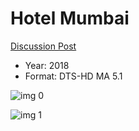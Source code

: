 # Hotel Mumbai

[Discussion Post](https://www.avsforum.com/threads/bass-eq-for-filtered-movies.2995212/post-58177786)

* Year: 2018
* Format: DTS-HD MA 5.1

![img 0](https://i.imgur.com/nxQqZRl.jpg)

![img 1](https://i.imgur.com/2oxhi7m.png)


